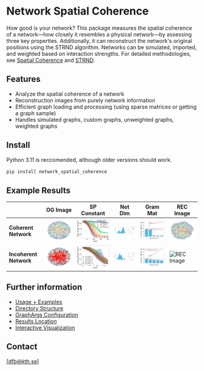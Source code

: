 # Network Spatial Coherence
How good is your network? This package measures the spatial coherence of a network—how closely it resembles a physical network—by assessing three key properties. Additionally, it can reconstruct the network's original positions using the STRND algorithm. Networks can be simulated, imported, and weighted based on interaction strengths. For detailed methodologies, see [Spatial Coherence](https://www.biorxiv.org/content/10.1101/2024.05.12.593725v1.abstract) and [STRND](https://pubs.rsc.org/en/content/articlehtml/2023/nr/d2nr05435c).

## Features
- Analyze the spatial coherence of a network
- Reconstruction images from purely network information
- Efficient graph loading and processing (using sparse matrices or getting a graph sample)
- Handles simulated graphs, custom graphs, unweighted graphs, weighted graphs


## Install
Python 3.11 is reccomended, although older versions should work.

```bash
pip install network_spatial_coherence
```


## Example Results

<table>
  <thead>
    <tr>
      <th></th> <!-- Empty header for the first column -->
      <th>OG Image</th>
      <th>SP Constant</th>
      <th>Net Dim</th>
      <th>Gram Mat</th>
      <th>REC Image</th>
    </tr>
  </thead>
  <tbody>
    <tr>
      <td><strong>Coherent Network</strong></td>
      <td><img src="./network_spatial_coherence/example_plots/spatially_coherent/1.png" alt="OG Image" width="200"/></td>
      <td><img src="./network_spatial_coherence/example_plots/spatially_coherent/2.svg" alt="SP Constant" width="200"/></td>
      <td><img src="./network_spatial_coherence/example_plots/spatially_coherent/3.svg" alt="Net Dim" width="200"/></td>
      <td><img src="./network_spatial_coherence/example_plots/spatially_coherent/4.svg" alt="Gram Mat" width="200"/></td>
      <td><img src="./network_spatial_coherence/example_plots/spatially_coherent/5.png" alt="REC Image" width="200"/></td>
    </tr>
    <tr>
      <td><strong>Incoherent Network</strong></td>
      <td><img src="./network_spatial_coherence/example_plots/spatially_incoherent/1.png" alt="OG Image" width="200"/></td>
      <td><img src="./network_spatial_coherence/example_plots/spatially_incoherent/2.svg" alt="SP Constant" width="200"/></td>
      <td><img src="./network_spatial_coherence/example_plots/spatially_incoherent/3.svg" alt="Net Dim" width="200"/></td>
      <td><img src="./network_spatial_coherence/example_plots/spatially_incoherent/4.svg" alt="Gram Mat" width="200"/></td>
      <td><img src="./network_spatial_coherence/example_plots/spatially_incoherent/5.png" alt="REC Image" width="200"/></td>
    </tr>
  </tbody>
</table>


## Further information
- [Usage + Examples](./network_spatial_coherence/markdown_files/usage.md)
- [Directory Structure](./network_spatial_coherence/markdown_files/directory_structure.md)
- [GraphArgs Configuration](./network_spatial_coherence/markdown_files/graph_args.md)
- [Results Location](./network_spatial_coherence/markdown_files/results.md)
- [Interactive Visualization](https://DavidFernandezBonet.github.io/Network_Spatial_Coherence/network_spatial_coherence/viz_3d.html)







## Contact
[dfb@kth.se]
